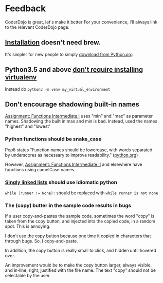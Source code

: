 # Feedback
CoderDojo is great, let's make it better
For your convenience, I'll always link to the relevant CoderDojo page.
## [Installation](http://learn.village88.com/m/19/177/1914) doesn't need brew.
It's simpler for new people to simply [download from Python.org](https://www.python.org/downloads/)
## Python3.5 and above [don't require installing virtualenv](http://learn.village88.com/m/19/177/1917)
Instead do `python3 -m venv my_virtual_environment`
## Don't encourage shadowing built-in names
[Assignment: Functions Intermediate I](http://learn.village88.com/m/19/178/1931) uses "min" and "max" as parameter 
names. Shadowing the built in max and min is bad. Instead, used the names "highest" and "lowest'

### Python functions should be snake_case
Pep8 states "Function names should be lowercase, with words separated by underscores as necessary to improve 
readability." ([python.org](https://www.python.org/dev/peps/pep-0008/#function-and-variable-names)) 

However, [Assignment: Functions Intermediate II](http://learn.village88.com/m/19/178/1932) and elsewhere have 
functions using camelCase names.

### [Singly linked lists](http://learn.village88.com/m/19/185/1957) should use idiomatic python
`while (runner != None):` should be replaced with `while runner is not none`

### The (copy) butter in the sample code results in bugs
If a user copy-and-pastes the sample code, sometimes the word "copy" is taken from the copy button, and injected into
 the copied code, in a random spot. This is annoying. 
 
 I don't use the copy button because one time it copied in characters that through bugs. So, I copy-and-paste.
 
 In addition, the copy button is really small to click, and hidden until hovered over.
 
 An improvement would be to make the copy button larger, always visible, and in-line, right, justified with the file 
 name. The text "copy" should not be selectable by the user. 